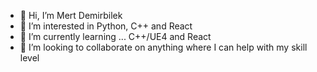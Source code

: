 - 👋 Hi, I’m Mert Demirbilek
- 👀 I’m interested in Python, C++ and React
- 🌱 I’m currently learning ... C++/UE4 and React
- 💞️ I’m looking to collaborate on anything where I can help with my skill level

<!---
Kamigiri/Kamigiri is a ✨ special ✨ repository because its `README.md` (this file) appears on your GitHub profile.
You can click the Preview link to take a look at your changes.
--->
